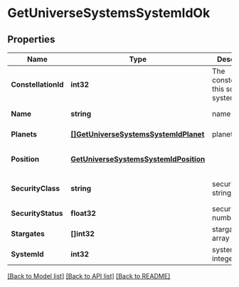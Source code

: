 # GetUniverseSystemsSystemIdOk

## Properties
Name | Type | Description | Notes
------------ | ------------- | ------------- | -------------
**ConstellationId** | **int32** | The constellation this solar system is in | [default to null]
**Name** | **string** | name string | [default to null]
**Planets** | [**[]GetUniverseSystemsSystemIdPlanet**](get_universe_systems_system_id_planet.md) | planets array | [default to null]
**Position** | [**GetUniverseSystemsSystemIdPosition**](get_universe_systems_system_id_position.md) |  | [optional] [default to null]
**SecurityClass** | **string** | security_class string | [optional] [default to null]
**SecurityStatus** | **float32** | security_status number | [default to null]
**Stargates** | **[]int32** | stargates array | [default to null]
**SystemId** | **int32** | system_id integer | [default to null]

[[Back to Model list]](../README.md#documentation-for-models) [[Back to API list]](../README.md#documentation-for-api-endpoints) [[Back to README]](../README.md)


